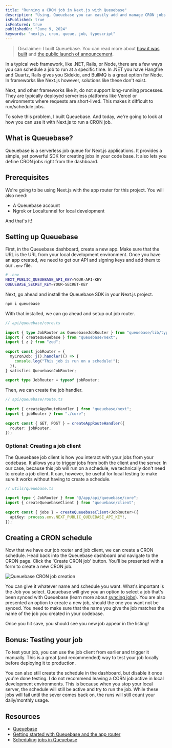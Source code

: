 ```yaml
---
title: "Running a CRON job in Next.js with Queuebase"
description: "Using, Queuebase you can easily add and manage CRON jobs in your Next.js applications. "
isPublished: true
isFeatured: true
publishedOn: "June 9, 2024"
keywords: "nextjs, cron, queue, job, typescript"
---
```


> Disclaimer: I built Queuebase. You can read more about [how it was built](https://brockherion.dev/blog/posts/building-a-startup-in-two-weeks/) and [the public launch of announcement](https://brockherion.dev/blog/posts/introducing-queuebase/).

In a typical web framework, like .NET, Rails, or Node, there are a few ways you can schedule a job to run at a specific time. In .NET you have Hangfire and Quartz, Rails gives you Sidekiq, and BullMQ is a great option for Node. In frameworks like Next.js however, solutions like these don't exist.

Next, and other frameworks like it, do not support long-running processes. They are typically deployed serverless platforms like Vercel or environments where requests are short-lived. This makes it difficult to run/schedule jobs.

To solve this problem, I built Queuebase. And today, we're going to look at how you can use it with Next.js to run a CRON job.

## What is Queuebase?

Queuebase is a serverless job queue for Next.js applications. It provides a simple, yet powerful SDK for creating jobs in your code base. It also lets you define CRON jobs right from the dashboard.

## Prerequisites

We're going to be using Next.js with the app router for this project. You will also need:

- A Queuebase account
- Ngrok or Localtunnel for local development

And that's it!

## Setting up Queuebase

First, in the Queuebase dashboard, create a new app. Make sure that the URL is the URL from your local development environment. Once you have an app created, we need to get our API and signing keys and add them to our `.env` file.

```bash
# .env
NEXT_PUBLIC_QUEUEBASE_API_KEY=YOUR-API-KEY
QUEUEBASE_SECRET_KEY=YOUR-SECRET-KEY
```

Next, go ahead and install the Queuebase SDK in your Next.js project.

```bash
npm i queuebase
```

With that installed, we can go ahead and setup out job router.

```ts
// api/queuebase/core.ts
 
import { type JobRouter as QueuebaseJobRouter } from "queuebase/lib/types";
import { createQueuebase } from "queuebase/next";
import { z } from "zod";
 
export const jobRouter = {
  myCronJob: j().handler(() => {
    console.log("This job is run on a schedule!");
  }),
} satisfies QueuebaseJobRouter;
 
export type JobRouter = typeof jobRouter;
```

Then, we can create the job handler.

```ts
// api/queuebase/route.ts
 
import { createAppRouteHandler } from "queuebase/next";
import { jobRouter } from "./core";
 
export const { GET, POST } = createAppRouteHandler({
  router: jobRouter,
});
```

### Optional: Creating a job client

The Queuebase job client is how you interact with your jobs from your codebase. It allows you to trigger jobs from both the client and the server. In our case, because this job will run on a schedule, we technically don't need to create a job client. It can, however, be useful for local testing to make sure it works without having to create a schedule.

```ts
// utils/queuebase.ts
 
import type { JobRouter } from "@/app/api/queuebase/core";
import { createQueuebaseClient } from "queuebase/client";
 
export const { jobs } = createQueuebaseClient<JobRouter>({
  apiKey: process.env.NEXT_PUBLIC_QUEUEBASE_API_KEY!,
});
```

## Creating a CRON schedule

Now that we have our job router and job client, we can create a CRON schedule. Head back into the Queuebase dashboard and navigate to the CRON page. Click the 'Create CRON job' button. You'll be presented with a form to create a new CRON job.

![Queuebase CRON job creation](/posts/queuebase-cron-job-creation.webp)

You can give it whatever name and schedule you want. What's important is the Job you select. Queuebase will give you an option to select a job that's been synced with Queuebase (learn more about [syncing jobs](https://queuebase.com/docs/syncing-jobs)). You are also presented an option to create a new job, should the one you want not be synced. You need to make sure that the name you give the job matches the name of the job you created in your codebase.

Once you hit save, you should see you new job appear in the listing!

## Bonus: Testing your job

To test your job, you can use the job client from earlier and trigger it manually. This is a great (and recommended) way to test your job locally before deploying it to production.

You can also still create the schedule in the dashboard, but disable it once you're done testing. I do not recommend leaving a CORN job active in local development environments. This is because when you stop your local server, the schedule will still be active and try to run the job. While these jobs will fail until the sever comes back on, the runs will still count your daily/monthly usage.

## Resources

- [Queuebase](https://queuebase.com)
- [Getting started with Queuebase and the app router](https://docs.queuebase.com/getting-started/appdir)
- [Scheduling jobs in Queuebase](https://docs.queuebase.com/guides/cron)
